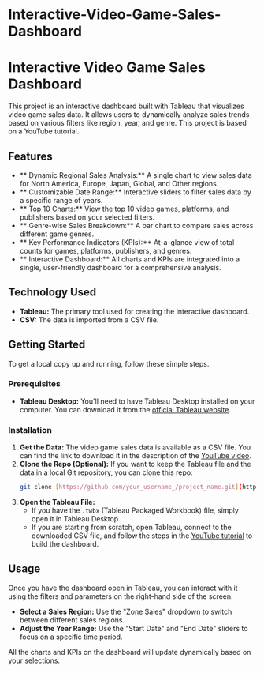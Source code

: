# Interactive-Video-Game-Sales-Dashboard
#  Interactive Video Game Sales Dashboard 

This project is an interactive dashboard built with Tableau that visualizes video game sales data. It allows users to dynamically analyze sales trends based on various filters like region, year, and genre. This project is based on a YouTube tutorial.

##  Features

* ** Dynamic Regional Sales Analysis:** A single chart to view sales data for North America, Europe, Japan, Global, and Other regions.
* ** Customizable Date Range:** Interactive sliders to filter sales data by a specific range of years.
* ** Top 10 Charts:** View the top 10 video games, platforms, and publishers based on your selected filters.
* ** Genre-wise Sales Breakdown:** A bar chart to compare sales across different game genres.
* ** Key Performance Indicators (KPIs):** At-a-glance view of total counts for games, platforms, publishers, and genres.
* ** Interactive Dashboard:** All charts and KPIs are integrated into a single, user-friendly dashboard for a comprehensive analysis.

##  Technology Used

* **Tableau:** The primary tool used for creating the interactive dashboard.
* **CSV:** The data is imported from a CSV file.

##  Getting Started

To get a local copy up and running, follow these simple steps.

### Prerequisites

* **Tableau Desktop:** You'll need to have Tableau Desktop installed on your computer. You can download it from the [official Tableau website](https://www.tableau.com/products/desktop/download).

### Installation

1.  **Get the Data:** The video game sales data is available as a CSV file. You can find the link to download it in the description of the [YouTube video](https://www.youtube.com/watch?v=sWWLMb1Dcy4).
2.  **Clone the Repo (Optional):** If you want to keep the Tableau file and the data in a local Git repository, you can clone this repo:
    ```sh
    git clone [https://github.com/your_username_/project_name.git](https://github.com/your_username_/project_name.git)
    ```
3.  **Open the Tableau File:**
    * If you have the `.twbx` (Tableau Packaged Workbook) file, simply open it in Tableau Desktop.
    * If you are starting from scratch, open Tableau, connect to the downloaded CSV file, and follow the steps in the [YouTube tutorial](https://www.youtube.com/watch?v=sWWLMb1Dcy4) to build the dashboard.

##  Usage

Once you have the dashboard open in Tableau, you can interact with it using the filters and parameters on the right-hand side of the screen.

* **Select a Sales Region:** Use the "Zone Sales" dropdown to switch between different sales regions.
* **Adjust the Year Range:** Use the "Start Date" and "End Date" sliders to focus on a specific time period.

All the charts and KPIs on the dashboard will update dynamically based on your selections.
